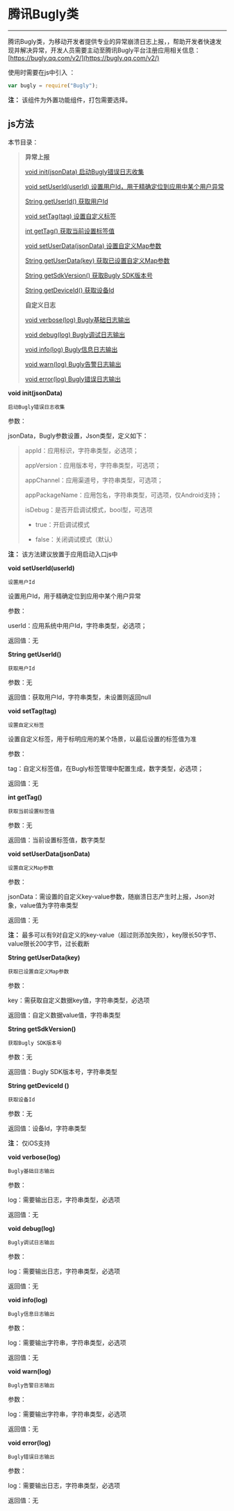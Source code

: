 #  腾讯Bugly类

----------

腾讯Bugly类，为移动开发者提供专业的异常崩溃日志上报，，帮助开发者快速发现并解决异常，开发人员需要主动至腾讯Bugly平台注册应用相关信息：[https://bugly.qq.com/v2/](https://bugly.qq.com/v2/)

使用时需要在js中引入 ：

```javascript
var bugly = require("Bugly"); 
```

**注：** 该组件为外置功能组件，打包需要选择。

<h2 id="cid_1">js方法</h2>  

本节目录：

> **异常上报**
> 
> [void init(jsonData)  启动Bugly错误日志收集](#ff_0)
> 
> [void setUserId(userId)  设置用户Id，用于精确定位到应用中某个用户异常 ](#ff_1)
> 
> [String getUserId()  获取用户Id ](#ff_2)
> 
> [void setTag(tag)  设置自定义标签](#ff_3)
> 
> [int getTag()   获取当前设置标签值](#ff_4)
> 
> [void setUserData(jsonData)  设置自定义Map参数](#ff_5)
> 
> [String getUserData(key)  获取已设置自定义Map参数](#ff_6)
> 
> [String getSdkVersion()  获取Bugly SDK版本号](#ff_7)
> 
> [String getDeviceId()  获取设备Id](#ff_8)
> 
> 
> **自定义日志**
> 
> [void verbose(log)  Bugly基础日志输出](#ff_9)
> 
> [void debug(log)  Bugly调试日志输出](#ff_10)
> 
> [void info(log)  Bugly信息日志输出](#ff_11)
> 
> [void warn(log)  Bugly告警日志输出  ](#ff_12)
> 
> [void error(log)  Bugly错误日志输出](#ff_13)



<span id="ff_0">**void init(jsonData)**</span>  

<code>启动Bugly错误日志收集</code>  

参数：  

jsonData，Bugly参数设置，Json类型，定义如下：  

> appId：应用标识，字符串类型，必选项；
> 
> appVersion：应用版本号，字符串类型，可选项；
> 
> appChannel：应用渠道号，字符串类型，可选项；
> 
> appPackageName：应用包名，字符串类型，可选项，仅Android支持；
> 
> isDebug：是否开启调试模式，bool型，可选项
> 
> - true：开启调试模式
> 
> - false：关闭调试模式（默认）

**注：** 该方法建议放置于应用启动入口js中


<span id="ff_1">**void setUserId(userId)**</span>  

<code>设置用户Id</code>  

设置用户Id，用于精确定位到应用中某个用户异常

参数：  

userId：应用系统中用户Id，字符串类型，必选项；  

返回值：无



<span id="ff_2">**String getUserId()**</span>  

<code>获取用户Id</code>  

参数：无

返回值：获取用户Id，字符串类型，未设置则返回null



<span id="ff_3">**void setTag(tag)**</span>  

<code>设置自定义标签</code> 

设置自定义标签，用于标明应用的某个场景，以最后设置的标签值为准

参数：  

tag：自定义标签值，在Bugly标签管理中配置生成，数字类型，必选项；  

返回值：无 


<span id="ff_4">**int getTag()**</span>  

<code>获取当前设置标签值</code>  

参数：无  

返回值：当前设置标签值，数字类型

<span id="ff_5">**void setUserData(jsonData)**</span>  

<code>设置自定义Map参数</code>

参数： 

jsonData：需设置的自定义key-value参数，随崩溃日志产生时上报，Json对象，value值为字符串类型

返回值：无

**注：** 最多可以有9对自定义的key-value（超过则添加失败），key限长50字节、value限长200字节，过长截断 


<span id="ff_6">**String getUserData(key)**</span>  

<code>获取已设置自定义Map参数</code>

参数：

key：需获取自定义数据key值，字符串类型，必选项

返回值：自定义数据value值，字符串类型 


<span id="ff_7">**String getSdkVersion()**</span>  

<code>获取Bugly SDK版本号</code>

参数：无  

返回值：Bugly SDK版本号，字符串类型

<span id="ff_8">**String getDeviceId ()**</span>  

<code>获取设备Id</code>

参数：无 

返回值：设备Id，字符串类型

**注：** 仅iOS支持

<span id="ff_9">**void verbose(log)**</span>  

<code>Bugly基础日志输出</code>

参数： 

log：需要输出日志，字符串类型，必选项 

返回值：无


<span id="ff_10">**void debug(log)**</span>  

<code>Bugly调试日志输出</code>

参数： 

log：需要输出日志，字符串类型，必选项

返回值：无



<span id="ff_11">**void info(log)**</span>  

<code>Bugly信息日志输出</code>

参数：

log：需要输出字符串，字符串类型，必选项

返回值：无


<span id="ff_12">**void warn(log)**</span>  

<code>Bugly告警日志输出</code>

参数： 

log：需要输出字符串，字符串类型，必选项

返回值：无


<span id="ff_13">**void error(log)**</span>  

<code>Bugly错误日志输出</code>

参数：

log：需要输出日志，字符串类型，必选项

返回值：无
